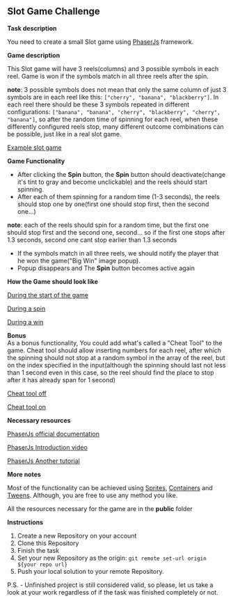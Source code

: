 ## Slot Game Challenge

**Task description**

You need to create a small Slot game using [PhaserJs](https://photonstorm.github.io/phaser3-docs/) framework.

**Game description**

This Slot game will have 3 reels(columns) and 3 possible symbols in each reel. Game is won if the symbols match in all three reels after the spin.

**note**: 3 possible symbols does not mean that only the same column of just 3 symbols are in each reel like this: `["cherry", "banana", "blackberry"]`.
In each reel there should be these 3 symbols repeated in different configurations: `["banana", "banana", "cherry", "blackberry", "cherry", "banana"]`, so after the random time of spinning for each reel, when these differently configured reels stop, many different outcome combinations can be possible, just like in a real slot game.

[Example slot game](https://evoplay.games/game/fruit-super-nova/)

**Game Functionality**

- After clicking the **Spin** button, the **Spin** button should deactivate(change it's tint to gray and become unclickable) and the reels should start spinning.
- After each of them spinning for a random time (1-3 seconds), the reels should stop one by one(first one should stop first, then the second one...)

**note**: each of the reels should spin for a random time, but the first one should stop first and the second one, second... so if the first one stops after 1.3 seconds, second one cant stop earlier than 1.3 seconds

- If the symbols match in all three reels, we should notify the player that he won the game("Big Win" image popup).
- Popup disappears and The **Spin** button becomes active again

**How the Game should look like**

[During the start of the game](https://ibb.co/ZMhRSsk)

[During a spin](https://ibb.co/FhXS7xj)

[During a win](https://ibb.co/x1HM71t)

**Bonus**  
As a bonus functionality, You could add what's called a "Cheat Tool" to the game. Cheat tool should allow inserting numbers for each reel, after which the spinning should not stop at a random symbol in the array of the reel, but on the index specified in the input(although the spinning should last not less than 1 second even in this case, so the reel should find the place to stop after it has already span for 1 second)

[Cheat tool off](https://ibb.co/0fHJxBP)

[Cheat tool on](https://ibb.co/ky98pjZ)

**Necessary resources**

[PhaserJs official documentation](https://photonstorm.github.io/phaser3-docs/)

[PhaserJs Introduction video](https://www.youtube.com/watch?v=hI_LS8bdkM4&ab_channel=Zenva)

[PhaserJs Another tutorial](https://www.youtube.com/watch?v=3Q5jP85PXrE&ab_channel=Ourcade)

**More notes**

Most of the functionality can be achieved using [Sprites](https://photonstorm.github.io/phaser3-docs/Phaser.GameObjects.Sprite.html), [Containers](https://photonstorm.github.io/phaser3-docs/Phaser.GameObjects.Container.html) and [Tweens](https://photonstorm.github.io/phaser3-docs/Phaser.Tweens.Tween.html). Although, you are free to use any method you like.

All the resources necessary for the game are in the **public** folder

**Instructions**

1.  Create a new Repository on your account
2.  Clone this Repository
3.  Finish the task
4.  Set your new Repository as the origin: `git remote set-url origin ${your repo url}`
5.  Push your local solution to your remote Repository.

P.S. - Unfinished project is still considered valid, so please, let us take a look at your work regardless of if the task was finished completely or not.
